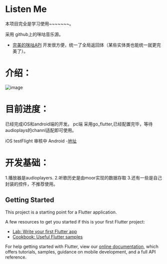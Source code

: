 # Listen Me

本项目完全是学习使用~~~~~~~。

采用 github上的咪咕音乐源。
- [完美的咪咕API](http://api.migu.jsososo.com/) 开发很方便，统一了全局返回体（某些实体类也能统一就更完美了）。

# 介绍：
![image](https://github.com/leielyq/flutter_music_play/tree/master/res/1588660154473626.gif)

# 目前进度：
已经完成iOS和android端的开发。
pc端 采用go_flutter,已经配置完毕，等待audioplays的channl适配即可使用。

iOS  testFlight 审核中
Android -[地址](http://d.7short.com/e7zd)


# 开发基础：
1.播放器是audioplayers.
2.听歌历史是由moor实现的数据存取
3.还有一些是自己封装的控件，不推荐使用。


## Getting Started

This project is a starting point for a Flutter application.

A few resources to get you started if this is your first Flutter project:

- [Lab: Write your first Flutter app](https://flutter.dev/docs/get-started/codelab)
- [Cookbook: Useful Flutter samples](https://flutter.dev/docs/cookbook)

For help getting started with Flutter, view our
[online documentation](https://flutter.dev/docs), which offers tutorials,
samples, guidance on mobile development, and a full API reference.

